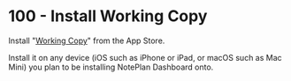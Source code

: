 # 100 - Install Working Copy

Install "[Working Copy](https://apps.apple.com/us/app/working-copy-git-client/id896694807)" from the App Store.

Install it on any device (iOS such as iPhone or iPad, or macOS such as Mac Mini) you plan to be installing NotePlan Dashboard onto.